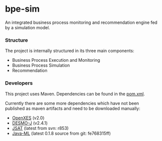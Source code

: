 bpe-sim
=======

An integrated business process monitoring and recommendation engine fed by a simulation model.

### Structure

The project is internally structured in its three main components:
- Business Process Execution and Monitoring
- Business Process Simulation
- Recommendation

### Developers
This project uses Maven. Dependencies can be found in the [pom.xml](pom.xml).

Currently there are some more dependencies which have not been published as maven artifacts and need to be downloaded manually:
- [OpenXES][openxes] (v2.0)
- [DESMO-J][desmoj] (v2.4.1)
- [JSAT][java-statistical-analysis-tool] (latest from svn: r853)
- [Java-ML][java-ml] (latest 0.1.8 source from git: fe768315ff)

[openxes]: http://www.xes-standard.org/openxes/download
[desmoj]: http://desmoj.sourceforge.net/home.html
[java-statistical-analysis-tool]: https://code.google.com/p/java-statistical-analysis-tool/
[java-ml]: http://java-ml.sourceforge.net/
[weka]: http://www.cs.waikato.ac.nz/~ml/weka/
